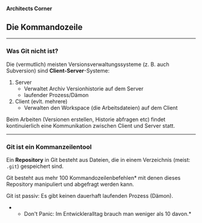 #### Architects Corner


## Die Kommandozeile


---


### Was Git nicht ist?

Die (vermutlich) meisten Versionsverwaltungssysteme (z. B. auch Subversion) sind **Client-Server**-Systeme:

 1. Server
    * Verwaltet Archiv Versionhistorie auf dem Server
    * laufender Prozess/Dämon
 1. Client (evlt. mehrere)
    * Verwalten den Workspace (die Arbeitsdateien) auf dem Client

Beim Arbeiten (Versionen erstellen, Historie abfragen etc) findet kontinuierlich eine Kommunikation zwischen Client und Server statt.


---


### Git ist ein Kommanzeilentool

Ein **Repository** in Git besteht aus Dateien,
die in einem Verzeichnis (meist: `.git`) gespeichert sind. 

Git besteht aus mehr 100 Kommandozeilenbefehlen* mit denen dieses Repository manipuliert und abgefragt werden kann.

Git ist passiv: Es gibt keinen dauerhaft laufenden Prozess (Dämon).

* * Don't Panic: Im Entwickleralltag brauch man weniger als 10 davon.*



